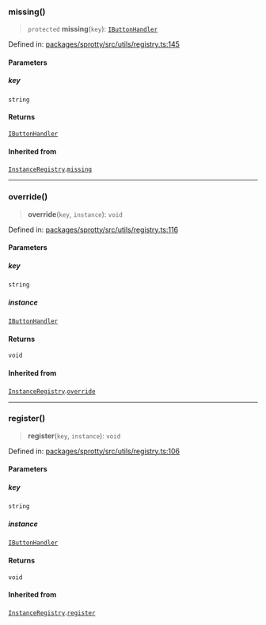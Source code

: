 
### missing()

> `protected` **missing**(`key`): [`IButtonHandler`](../Interface.IButtonHandler)

Defined in: [packages/sprotty/src/utils/registry.ts:145](https://github.com/eclipse-sprotty/sprotty/blob/f9b2433481cc27a1ac0c92d525a92039ae7f6c76/packages/sprotty/src/utils/registry.ts#L145)

#### Parameters

##### key

`string`

#### Returns

[`IButtonHandler`](../Interface.IButtonHandler)

#### Inherited from

[`InstanceRegistry`](../Class.InstanceRegistry).[`missing`](../Class.InstanceRegistry.md#missing)

***

### override()

> **override**(`key`, `instance`): `void`

Defined in: [packages/sprotty/src/utils/registry.ts:116](https://github.com/eclipse-sprotty/sprotty/blob/f9b2433481cc27a1ac0c92d525a92039ae7f6c76/packages/sprotty/src/utils/registry.ts#L116)

#### Parameters

##### key

`string`

##### instance

[`IButtonHandler`](../Interface.IButtonHandler)

#### Returns

`void`

#### Inherited from

[`InstanceRegistry`](../Class.InstanceRegistry).[`override`](../Class.InstanceRegistry.md#override)

***

### register()

> **register**(`key`, `instance`): `void`

Defined in: [packages/sprotty/src/utils/registry.ts:106](https://github.com/eclipse-sprotty/sprotty/blob/f9b2433481cc27a1ac0c92d525a92039ae7f6c76/packages/sprotty/src/utils/registry.ts#L106)

#### Parameters

##### key

`string`

##### instance

[`IButtonHandler`](../Interface.IButtonHandler)

#### Returns

`void`

#### Inherited from

[`InstanceRegistry`](../Class.InstanceRegistry).[`register`](../Class.InstanceRegistry.md#register)
